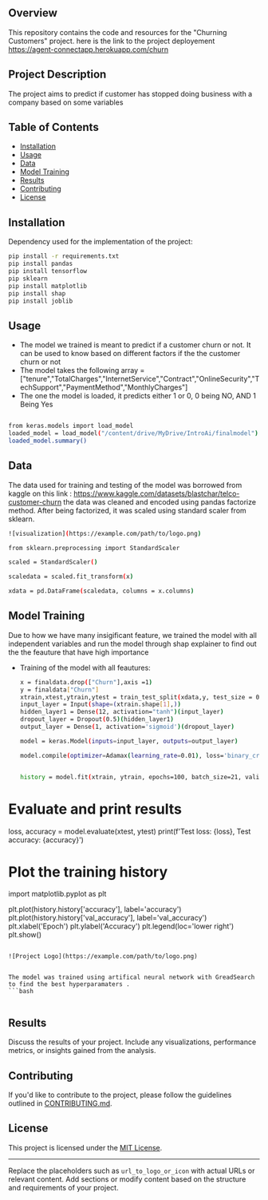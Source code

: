 
## Overview

This repository contains the code and resources for the "Churning Customers" project. 
here is the link to the project deployement https://agent-connectapp.herokuapp.com/churn

## Project Description

The project aims to predict if customer has stopped doing business with a company based on some variables

## Table of Contents

- [Installation](#installation)
- [Usage](#usage)
- [Data](#data)
- [Model Training](#model-training)
- [Results](#results)
- [Contributing](#contributing)
- [License](#license)

## Installation

Dependency used for the implementation of the project:

```bash
pip install -r requirements.txt
pip install pandas
pip install tensorflow
pip sklearn
pip install matplotlib
pip install shap
pip install joblib

```

## Usage

- The model we trained is meant to predict if a customer churn or not. It can be used to know based on different factors if the the customer churn or not
- The model takes the following array = ["tenure","TotalCharges","InternetService","Contract","OnlineSecurity","TechSupport","PaymentMethod","MonthlyCharges"]
- The one the model is loaded, it predicts either 1 or 0, 0 being NO, AND 1 Being Yes

```bash

from keras.models import load_model
loaded_model = load_model("/content/drive/MyDrive/IntroAi/finalmodel")
loaded_model.summary() 

```

## Data
The data used for training and testing of the model was borrowed from kaggle on this link : https://www.kaggle.com/datasets/blastchar/telco-customer-churn
the data was cleaned and encoded using pandas factorize method. After being factorized, it was scaled using standard scaler from sklearn.

```bash
![visualization](https://example.com/path/to/logo.png)

from sklearn.preprocessing import StandardScaler

scaled = StandardScaler()

scaledata = scaled.fit_transform(x)

xdata = pd.DataFrame(scaledata, columns = x.columns)

```

## Model Training

Due to how we have many insigificant feature, we trained the model with all independent variables and run the model through shap explainer to find out the 
the feauture that have high importance
- Training of the model with all feautures:
  ```bash
  x = finaldata.drop(["Churn"],axis =1)
  y = finaldata["Churn"]
  xtrain,xtest,ytrain,ytest = train_test_split(xdata,y, test_size = 0.1, random_state =42, stratify= y)
  input_layer = Input(shape=(xtrain.shape[1],))
  hidden_layer1 = Dense(12, activation="tanh")(input_layer)
  dropout_layer = Dropout(0.5)(hidden_layer1)  
  output_layer = Dense(1, activation='sigmoid')(dropout_layer)

  model = keras.Model(inputs=input_layer, outputs=output_layer)

  model.compile(optimizer=Adamax(learning_rate=0.01), loss='binary_crossentropy', metrics=['accuracy'])


  history = model.fit(xtrain, ytrain, epochs=100, batch_size=21, validation_split=0.2, validation_data=(xtest, ytest))

  ```

# Evaluate and print results
loss, accuracy = model.evaluate(xtest, ytest)
print(f'Test loss: {loss}, Test accuracy: {accuracy}')

# Plot the training history
import matplotlib.pyplot as plt

plt.plot(history.history['accuracy'], label='accuracy')
plt.plot(history.history['val_accuracy'], label='val_accuracy')
plt.xlabel('Epoch')
plt.ylabel('Accuracy')
plt.legend(loc='lower right')
plt.show()

  ```

![Project Logo](https://example.com/path/to/logo.png)


The model was trained using artifical neural network with GreadSearch to find the best hyperparamaters .
```bash


```

## Results

Discuss the results of your project. Include any visualizations, performance metrics, or insights gained from the analysis.

## Contributing

If you'd like to contribute to the project, please follow the guidelines outlined in [CONTRIBUTING.md](CONTRIBUTING.md).

## License

This project is licensed under the [MIT License](LICENSE).

---

Replace the placeholders such as `url_to_logo_or_icon` with actual URLs or relevant content. Add sections or modify content based on the structure and requirements of your project.
